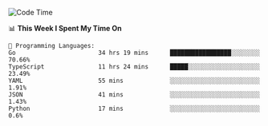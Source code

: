 <!--START_SECTION:waka-->
![Code Time](http://img.shields.io/badge/Code%20Time-225%20hrs%2024%20mins-blue)

📊 **This Week I Spent My Time On** 

```text
💬 Programming Languages: 
Go                       34 hrs 19 mins      █████████████████░░░░░░░░   70.66% 
TypeScript               11 hrs 24 mins      █████░░░░░░░░░░░░░░░░░░░░   23.49% 
YAML                     55 mins             ░░░░░░░░░░░░░░░░░░░░░░░░░   1.91% 
JSON                     41 mins             ░░░░░░░░░░░░░░░░░░░░░░░░░   1.43% 
Python                   17 mins             ░░░░░░░░░░░░░░░░░░░░░░░░░   0.6%

```


<!--END_SECTION:waka-->
